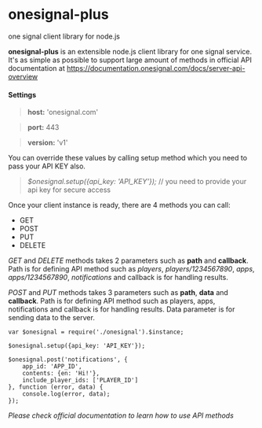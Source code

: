 # onesignal-plus
one signal client library for node.js

**onesignal-plus** is an extensible node.js client library for one signal service.
It's as simple as possible to support large amount of methods in official API documentation at https://documentation.onesignal.com/docs/server-api-overview

#### Settings

> **host:** 'onesignal.com'

> **port:** 443

> **version:** 'v1'

You can override these values by calling setup method which you need to pass your API KEY also.

> *$onesignal.setup({api_key: 'API_KEY'});* // you need to provide your api key for secure access

Once your client instance is ready, there are 4 methods you can call:

- GET
- POST
- PUT
- DELETE

*GET* and *DELETE* methods takes 2 parameters such as **path** and **callback**.
Path is for defining API method such as *players*, *players/1234567890*, *apps*, *apps/1234567890*, *notifications* and callback is for handling results.

*POST* and *PUT* methods takes 3 parameters such as **path**, **data** and **callback**.
Path is for defining API method such as players, apps, notifications and callback is for handling results. Data parameter is for sending data to the server.

    var $onesignal = require('./onesignal').$instance;

    $onesignal.setup({api_key: 'API_KEY'});

    $onesignal.post('notifications', {
        app_id: 'APP_ID',
        contents: {en: 'Hi!'},
        include_player_ids: ['PLAYER_ID']
    }, function (error, data) {
        console.log(error, data);
    });

*Please check official documentation to learn how to use API methods*

